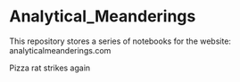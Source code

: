 # Analytical_Meanderings

This repository stores a series of notebooks for the website: analyticalmeanderings.com

Pizza rat strikes again

